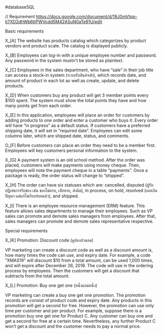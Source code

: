 ﻿#databaseSQL

// Requirement
https://docs.google.com/document/d/19J0mVtpp-ti7XD2dhWb6ttPWVcdd5M42ASuN0aTe91U/edit

Basic requirements

X_[A] 
The website has products catalog which categorizes by product vendors and product scale. The catalog is displayed publicly.

X_[B] 
Employees can log-in with a unique employee number and password. Any password in the system mustn’t be stored as plaintext.

X_[C] 
Employees in the sales department, who have “sale” in their job title can access a stock-in system (ระบบรับสินค้าเข้า), which records date, and amount of product in each lot as well as create, update, and delete products.

X_[D] 
When customers buy any product will get 3 member points every $100 spent. The system must show the total points they have and how many points get from each order.

X_[E] 
In this application, employees will place an order for customers by adding products to one order and enter a customer who buys it. Every order will have “in progress” as a default status. If customers have a preferred shipping date, it will set in “required date”. Employees can edit some columns later, which are shipped date, status, and comments.

O_[F] 
Before customers can place an order they need to be a member first. Employees will key customers personal information to the system.

X_[G] 
A payment system is an old school method. After the order was placed, customers will make payments using money cheque. Then, employees will note the payment cheque in a table “payments”. Once a package is ready, the order status will change to “shipped”.

X_[H] 
The order can have six statuses which are: cancelled, disputed (ผู้รับปฏิเสธการรับของ เช่น ของไม่ครบ, เสียหาย, ส่งผิด), in process, on hold, resolved (เคยเกิดปัญหา แต่แก้ไขเรียบร้อยแล้ว), and shipped.

X_[I] 
There is an employee resource management (ERM) feature. This feature allows sales departments to manage their employees. Such as VP sales can promote and demote sales managers from employees. After that, sales managers can promote and demote sales representative respective. 

Special requirements

X_[K] 
Promotion: Discount code (คูปองส่วนลด)

VP marketing can create a discount code as well as a discount amount is, how many times the code can use, and expiry date. For example, a code “XMAS19” will discount $10 from a total amount, can be used 1,000 times, and will expire after December 26, 2019.
The code will use in the ordering process by employees. Then the customers will get a discount that subtracts from the total amount.

X_[L] 
Promotion: Buy one get one (หนึ่งแถมหนึ่ง)

VP marketing can create a buy one get one promotion. The promotion records are consist of product code and expiry date.
Any products in this promotion will get a second for free. However, the promotion can use only time per customer and per product. For example, suppose there is a promotion buy one get one for Product C. Any customer can buy one and get a second for free at a certain time. Nevertheless, any further Product C won’t get a discount and the customer needs to pay a normal price.
